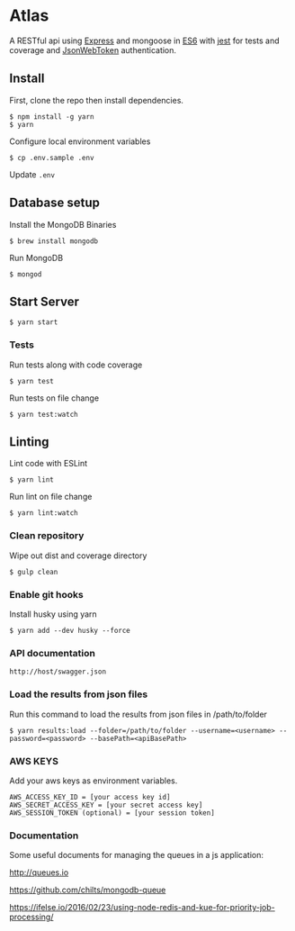 # Atlas

A RESTful api using [Express](http://expressjs.com) and mongoose in [ES6](http://es6-features.org)
with [jest](https://facebook.github.io/jest/) for tests and coverage
and [JsonWebToken](https://jwt.io) authentication.

## Install

First, clone the repo then install dependencies.

```
$ npm install -g yarn
$ yarn
```

Configure local environment variables

```
$ cp .env.sample .env
```

Update `.env`

## Database setup

Install the MongoDB Binaries

```
$ brew install mongodb
```

Run MongoDB

```
$ mongod
```

## Start Server

```
$ yarn start
```

### Tests

Run tests along with code coverage

```
$ yarn test
```

Run tests on file change

```
$ yarn test:watch
```

## Linting

Lint code with ESLint

```
$ yarn lint
```

Run lint on file change

```
$ yarn lint:watch
```

### Clean repository

Wipe out dist and coverage directory

```
$ gulp clean
```

### Enable git hooks

Install husky using yarn

```
$ yarn add --dev husky --force
```

### API documentation

```
http://host/swagger.json
```

### Load the results from json files

Run this command to load the results from json files in /path/to/folder

```
$ yarn results:load --folder=/path/to/folder --username=<username> --password=<password> --basePath=<apiBasePath>
```

### AWS KEYS

Add your aws keys as environment variables.

```
AWS_ACCESS_KEY_ID = [your access key id]
AWS_SECRET_ACCESS_KEY = [your secret access key]
AWS_SESSION_TOKEN (optional) = [your session token]
```

### Documentation

Some useful documents for managing the queues in a js application:

http://queues.io

https://github.com/chilts/mongodb-queue

https://ifelse.io/2016/02/23/using-node-redis-and-kue-for-priority-job-processing/
